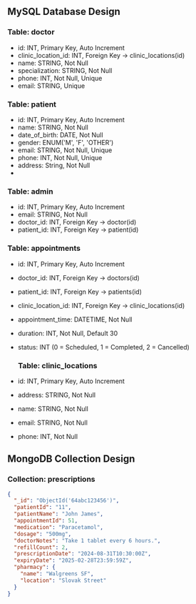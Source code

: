 ## MySQL Database Design

### Table: doctor
- id: INT, Primary Key, Auto Increment
- clinic_location_id: INT, Foreign Key → clinic_locations(id)
- name: STRING, Not Null
- specialization: STRING, Not Null
- phone: INT, Not Null, Unique
- email: STRING, Unique


### Table: patient
- id: INT, Primary Key, Auto Increment
- name: STRING, Not Null
- date_of_birth: DATE, Not Null
- gender: ENUM('M', 'F', 'OTHER')
- email: STRING, Not Null, Unique
- phone: INT, Not Null, Unique
- address: String, Not Null
- 

### Table: admin
- id: INT, Primary Key, Auto Increment
- email: STRING, Not Null
- doctor_id: INT, Foreign Key → doctor(id)
- patient_id: INT, Foreign Key → patient(id)

### Table: appointments
- id: INT, Primary Key, Auto Increment
- doctor_id: INT, Foreign Key → doctors(id)
- patient_id: INT, Foreign Key → patients(id)
- clinic_location_id: INT, Foreign Key → clinic_locations(id)
- appointment_time: DATETIME, Not Null
- duration: INT, Not Null, Default 30
- status: INT (0 = Scheduled, 1 = Completed, 2 = Cancelled)

  ### Table: clinic_locations
- id: INT, Primary Key, Auto Increment
- address: STRING, Not Null
- name: STRING, Not Null
- email: STRING, Not Null
- phone: INT, Not Null

## MongoDB Collection Design

### Collection: prescriptions

```json
{
  "_id": "ObjectId('64abc123456')",
  "patientId": "11",
  "patientName": "John James",
  "appointmentId": 51,
  "medication": "Paracetamol",
  "dosage": "500mg",
  "doctorNotes": "Take 1 tablet every 6 hours.",
  "refillCount": 2,
  "prescriptionDate": "2024-08-31T10:30:00Z",
  "expiryDate": "2025-02-28T23:59:59Z",
  "pharmacy": {
    "name": "Walgreens SF",
    "location": "Slovak Street"
  }
}

